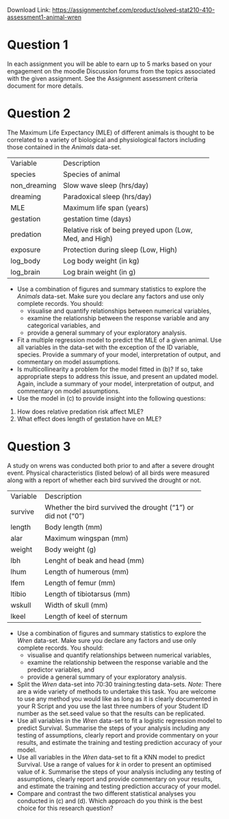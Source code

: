Download Link: https://assignmentchef.com/product/solved-stat210-410-assessment1-animal-wren
<br>
<h1>Question 1</h1>

In each assignment you will be able to earn up to 5 marks based on your engagement on the moodle Discussion forums from the topics associated with the given assignment. See the Assignment assessment criteria document for more details.

<h1>Question 2</h1>

The Maximum Life Expectancy (MLE) of different animals is thought to be correlated to a variety of biological and physiological factors including those contained in the <em>Animals </em>data-set.

<table width="436">

 <tbody>

  <tr>

   <td width="101">Variable</td>

   <td width="334">Description</td>

  </tr>

  <tr>

   <td width="101">species</td>

   <td width="334">Species of animal</td>

  </tr>

  <tr>

   <td width="101">non_dreaming</td>

   <td width="334">Slow wave sleep (hrs/day)</td>

  </tr>

  <tr>

   <td width="101">dreaming</td>

   <td width="334">Paradoxical sleep (hrs/day)</td>

  </tr>

  <tr>

   <td width="101">MLE</td>

   <td width="334">Maximum life span (years)</td>

  </tr>

  <tr>

   <td width="101">gestation</td>

   <td width="334">gestation time (days)</td>

  </tr>

  <tr>

   <td width="101">predation</td>

   <td width="334">Relative risk of being preyed upon (Low, Med, and High)</td>

  </tr>

  <tr>

   <td width="101">exposure</td>

   <td width="334">Protection during sleep (Low, High)</td>

  </tr>

  <tr>

   <td width="101">log_body</td>

   <td width="334">Log body weight (in kg)</td>

  </tr>

  <tr>

   <td width="101">log_brain</td>

   <td width="334">Log brain weight (in g)</td>

  </tr>

 </tbody>

</table>

<ul>

 <li>Use a combination of figures and summary statistics to explore the <em>Animals </em>data-set. Make sure you declare any factors and use only complete records. You should:

  <ul>

   <li>visualise and quantify relationships between numerical variables,</li>

   <li>examine the relationship between the response variable and any categorical variables, and</li>

   <li>provide a general summary of your exploratory analysis.</li>

  </ul></li>

 <li>Fit a multiple regression model to predict the MLE of a given animal. Use all variables in the data-set with the exception of the ID variable, species. Provide a summary of your model, interpretation of output, and commentary on model assumptions.</li>

 <li>Is multicollinearity a problem for the model fitted in (b)? If so, take appropriate steps to address this issue, and present an updated model. Again, include a summary of your model, interpretation of output, and commentary on model assumptions.</li>

 <li>Use the model in (c) to provide insight into the following questions:</li>

</ul>

<ol>

 <li>How does relative predation risk affect MLE?</li>

 <li>What effect does length of gestation have on MLE?</li>

</ol>

<h1>Question 3</h1>

A study on wrens was conducted both prior to and after a severe drought event. Physical characteristics (listed below) of all birds were measured along with a report of whether each bird survived the drought or not.

<table width="422">

 <tbody>

  <tr>

   <td width="64">Variable</td>

   <td width="358">Description</td>

  </tr>

  <tr>

   <td width="64">survive</td>

   <td width="358">Whether the bird survived the drought (“1”) or did not (“0”)</td>

  </tr>

  <tr>

   <td width="64">length</td>

   <td width="358">Body length (mm)</td>

  </tr>

  <tr>

   <td width="64">alar</td>

   <td width="358">Maximum wingspan (mm)</td>

  </tr>

  <tr>

   <td width="64">weight</td>

   <td width="358">Body weight (g)</td>

  </tr>

  <tr>

   <td width="64">lbh</td>

   <td width="358">Lenght of beak and head (mm)</td>

  </tr>

  <tr>

   <td width="64">lhum</td>

   <td width="358">Length of humerous (mm)</td>

  </tr>

  <tr>

   <td width="64">lfem</td>

   <td width="358">Length of femur (mm)</td>

  </tr>

  <tr>

   <td width="64">ltibio</td>

   <td width="358">Length of tibiotarsus (mm)</td>

  </tr>

  <tr>

   <td width="64">wskull</td>

   <td width="358">Width of skull (mm)</td>

  </tr>

  <tr>

   <td width="64">lkeel</td>

   <td width="358">Length of keel of sternum</td>

  </tr>

 </tbody>

</table>

<ul>

 <li>Use a combination of figures and summary statistics to explore the <em>Wren </em>data-set. Make sure you declare any factors and use only complete records. You should:

  <ul>

   <li>visualise and quantify relationships between numerical variables,</li>

   <li>examine the relationship between the response variable and the predictor variables, and</li>

   <li>provide a general summary of your exploratory analysis.</li>

  </ul></li>

 <li>Split the <em>Wren </em>data-set into 70:30 training:testing data-sets. <em>Note: </em>There are a wide variety of methods to undertake this task. You are welcome to use any method you would like as long as it is clearly documented in your R Script and you use the last three numbers of your Student ID number as the set.seed value so that the results can be replicated.</li>

 <li>Use all variables in the <em>Wren </em>data-set to fit a logistic regression model to predict Survival. Summarise the steps of your analysis including any testing of assumptions, clearly report and provide commentary on your results, and estimate the training and testing prediction accuracy of your model.</li>

 <li>Use all variables in the <em>Wren </em>data-set to fit a KNN model to predict Survival. Use a range of values for <em>k </em>in order to present an optimised value of <em>k</em>. Summarise the steps of your analysis including any testing of assumptions, clearly report and provide commentary on your results, and estimate the training and testing prediction accuracy of your model.</li>

 <li>Compare and contrast the two different statistical analyses you conducted in (c) and (d). Which approach do you think is the best choice for this research question?</li>

</ul>